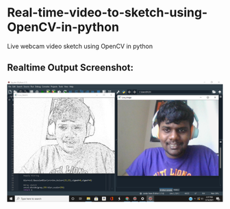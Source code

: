 # Real-time-video-to-sketch-using-OpenCV-in-python
Live webcam video sketch using OpenCV in python

## Realtime Output Screenshot:
![](https://github.com/pratheepknadar/Real-time-video-to-sketch-using-OpenCV-in-python/blob/main/Screenshot%20(40).png)
